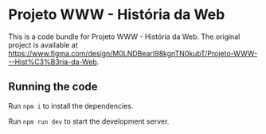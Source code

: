
  # Projeto WWW - História da Web

  This is a code bundle for Projeto WWW - História da Web. The original project is available at https://www.figma.com/design/M0LNDBearI98kgnTN0kubT/Projeto-WWW---Hist%C3%B3ria-da-Web.

  ## Running the code

  Run `npm i` to install the dependencies.

  Run `npm run dev` to start the development server.
  